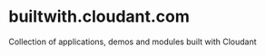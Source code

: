 builtwith.cloudant.com
======================

Collection of applications, demos and modules built with Cloudant
